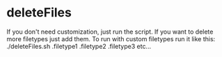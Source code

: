 # deleteFiles

If you don't need customization, just run the script. If you want to delete more filetypes just add them. To run with custom filetypes run it like this: ./deleteFiles.sh .filetype1 .filetype2 .filetype3 etc...
